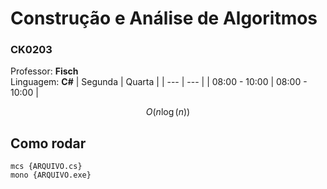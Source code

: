 # Construção e Análise de Algoritmos
### CK0203
Professor: **Fisch**  
Linguagem: **C#**
| Segunda | Quarta |
| --- | --- |
| 08:00 - 10:00 | 08:00 - 10:00 |


$$O(n\log{(n)})$$

## Como rodar

`mcs {ARQUIVO.cs}`  
`mono {ARQUIVO.exe}`
